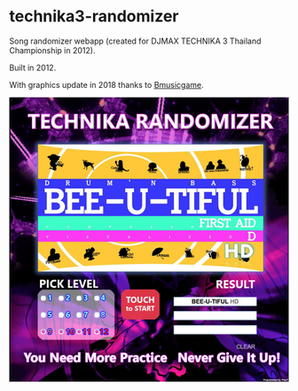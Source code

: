 # technika3-randomizer

Song randomizer webapp (created for DJMAX TECHNIKA 3 Thailand Championship in 2012).

Built in 2012.

With graphics update in 2018 thanks to [Bmusicgame](https://www.youtube.com/channel/UCe6tlzz-T6-IPcPaJAgx8Ug).

![Screenshot](./tnk3randomizer-screenshot.jpg)

